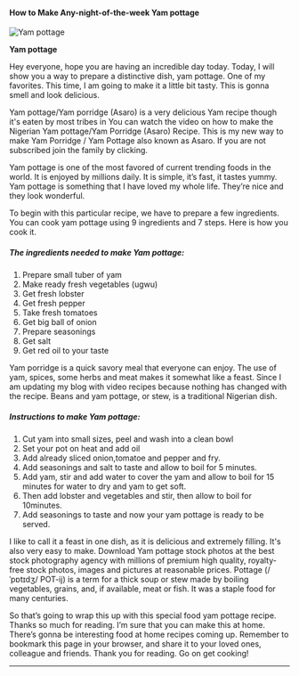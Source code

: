             

#### How to Make Any-night-of-the-week Yam pottage

![Yam pottage](https://img-global.cpcdn.com/recipes/47cc0f4a83ee1898/751x532cq70/yam-pottage-recipe-main-photo.jpg)

**Yam pottage**

Hey everyone, hope you are having an incredible day today. Today, I will show you a way to prepare a distinctive dish, yam pottage. One of my favorites. This time, I am going to make it a little bit tasty. This is gonna smell and look delicious.

Yam pottage/Yam porridge (Asaro) is a very delicious Yam recipe though it's eaten by most tribes in You can watch the video on how to make the Nigerian Yam pottage/Yam Porridge (Asaro) Recipe. This is my new way to make Yam Porridge / Yam Pottage also known as Asaro. If you are not subscribed join the family by clicking.

Yam pottage is one of the most favored of current trending foods in the world. It is enjoyed by millions daily. It is simple, it’s fast, it tastes yummy. Yam pottage is something that I have loved my whole life. They’re nice and they look wonderful.

To begin with this particular recipe, we have to prepare a few ingredients. You can cook yam pottage using 9 ingredients and 7 steps. Here is how you cook it.

##### The ingredients needed to make Yam pottage:

1.  Prepare small tuber of yam
2.  Make ready fresh vegetables (ugwu)
3.  Get fresh lobster
4.  Get fresh pepper
5.  Take fresh tomatoes
6.  Get big ball of onion
7.  Prepare seasonings
8.  Get salt
9.  Get red oil to your taste

Yam porridge is a quick savory meal that everyone can enjoy. The use of yam, spices, some herbs and meat makes it somewhat like a feast. Since I am updating my blog with video recipes because nothing has changed with the recipe. Beans and yam pottage, or stew, is a traditional Nigerian dish.

##### Instructions to make Yam pottage:

1.  Cut yam into small sizes, peel and wash into a clean bowl
2.  Set your pot on heat and add oil
3.  Add already sliced onion,tomatoe and pepper and fry.
4.  Add seasonings and salt to taste and allow to boil for 5 minutes.
5.  Add yam, stir and add water to cover the yam and allow to boil for 15 minutes for water to dry and yam to get soft.
6.  Then add lobster and vegetables and stir, then allow to boil for 10minutes.
7.  Add seasonings to taste and now your yam pottage is ready to be served.

I like to call it a feast in one dish, as it is delicious and extremely filling. It's also very easy to make. Download Yam pottage stock photos at the best stock photography agency with millions of premium high quality, royalty-free stock photos, images and pictures at reasonable prices. Pottage (/ˈpɒtɪdʒ/ POT-ij) is a term for a thick soup or stew made by boiling vegetables, grains, and, if available, meat or fish. It was a staple food for many centuries.

So that’s going to wrap this up with this special food yam pottage recipe. Thanks so much for reading. I’m sure that you can make this at home. There’s gonna be interesting food at home recipes coming up. Remember to bookmark this page in your browser, and share it to your loved ones, colleague and friends. Thank you for reading. Go on get cooking!

* * *